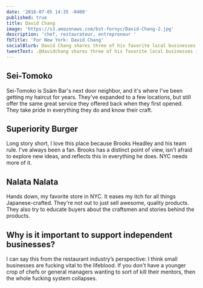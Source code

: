 ```yaml
---
date: '2016-07-05 14:35 -0400'
published: true
title: David Chang
image: 'https://s3.amazonaws.com/bst-fornyc/David-Chang-2.jpg'
description: 'chef, restaurateur, entrepreneur '
fbTitle: 'For New York: David Chang'
socialBlurb: David Chang shares three of his favorite local businesses in NYC.
tweetText: .@davidchang shares three of his favorite local businesses in NYC
---
```


## Sei-Tomoko

Sei-Tomoko is Ssäm Bar's next door neighbor, and it's where I've been getting my haircut for years. They've expanded to a few locations, but still offer the same great service they offered back when they first opened. They take pride in everything they do and know their craft.

## Superiority Burger 

Long story short, I love this place because Brooks Headley and his team rule. I've always been a fan. Brooks has a distinct point of view, isn't afraid to explore new ideas, and reflects this in everything he does. NYC needs more of it.

## Nalata Nalata 

Hands down, my favorite store in NYC. It eases my itch for all things Japanese-crafted. They're not out to just sell awesome, quality products. They also try to educate buyers about the craftsmen and stories behind the products.

## Why is it important to support independent businesses?

I can say this from the restaurant industry’s perspective: I think small businesses are fucking vital to the lifeblood. If you don't have a younger crop of chefs or general managers wanting to sort of kill their mentors, then the whole fucking system collapses.
